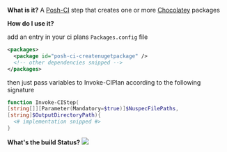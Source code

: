 **What is it?**
A [Posh-CI](https://github.com/Posh-CI/Posh-CI) step that creates one or more [Chocolatey](https://chocolatey.org/) packages

**How do I use it?**

add an entry in your ci plans `Packages.config` file
```XML
<packages>
  <package id="posh-ci-createnugetpackage" />
  <!-- other dependencies snipped -->
</packages>
```

then just pass variables to Invoke-CIPlan according to the following signature 
```POWERSHELL
function Invoke-CIStep(
[string[]][Parameter(Mandatory=$true)]$NuspecFilePaths,
[string]$OutputDirectoryPath){
  <# implementation snipped #>
}
```

**What's the build Status?**
![](https://ci.appveyor.com/api/projects/status/1qk22qg7niqbgxhf?svg=true)

